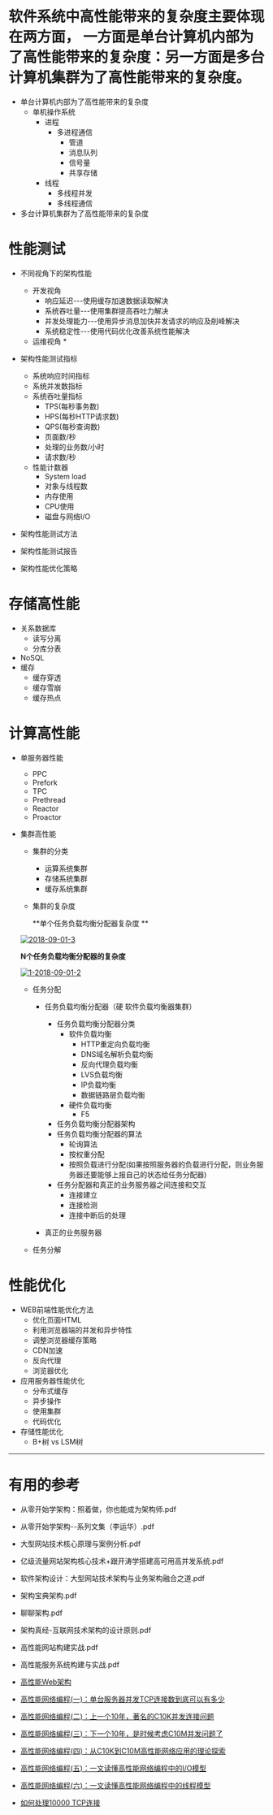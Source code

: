 # 软件系统中高性能带来的复杂度主要体现在两方面， 一方面是单台计算机内部为了高性能带来的复杂度：另一方面是多台计算机集群为了高性能带来的复杂度。
  * 单台计算机内部为了高性能带来的复杂度
    * 单机操作系统
      * 进程
        * 多进程通信
          * 管道
          * 消息队列
          * 信号量
          * 共享存储
      * 线程
        * 多线程并发
        * 多线程通信
  * 多台计算机集群为了高性能带来的复杂度
    

# 性能测试
  * 不同视角下的架构性能
    * 开发视角
      * 响应延迟---使用缓存加速数据读取解决
      * 系统吞吐量---使用集群提高吞吐力解决
      * 并发处理能力---使用异步消息加快并发请求的响应及削峰解决
      * 系统稳定性---使用代码优化改善系统性能解决
    * 运维视角
      * 
  
  * 架构性能测试指标
    * 系统响应时间指标
    * 系统并发数指标
    * 系统吞吐量指标
      * TPS(每秒事务数)
      * HPS(每秒HTTP请求数)
      * QPS(每秒查询数)
      * 页面数/秒
      * 处理的业务数/小时
      * 请求数/秒
    * 性能计数器
      * System load
      * 对象与线程数
      * 内存使用
      * CPU使用
      * 磁盘与网络I/O
    
  * 架构性能测试方法
  * 架构性能测试报告
  * 架构性能优化策略

# 存储高性能
  * 关系数据库
    * 读写分离
    * 分库分表
  * NoSQL
  * 缓存
    * 缓存穿透
    * 缓存雪崩
    * 缓存热点

# 计算高性能
  * 单服务器性能
    * PPC
    * Prefork
    * TPC
    * Prethread
    * Reactor
    * Proactor
    
  * 集群高性能
  
    * 集群的分类
      * 运算系统集群
      * 存储系统集群
      * 缓存系统集群

    * 集群的复杂度

      **单个任务负载均衡分配器复杂度     **

     <a href="https://ibb.co/F0cP8VQ"><img src="https://i.ibb.co/nn4WQCX/2018-09-01-3.png" alt="2018-09-01-3" border="0"></a>


      **N个任务负载均衡分配器的复杂度**

      <a href="https://ibb.co/VSsDXpY"><img src="https://i.ibb.co/Z80Ky1z/1-2018-09-01-2.png" alt="1-2018-09-01-2" border="0"></a>

      * 任务分配
        * 任务负载均衡分配器（硬 软件负载均衡器集群）
          * 任务负载均衡分配器分类
            * 软件负载均衡
              * HTTP重定向负载均衡
              * DNS域名解析负载均衡
              * 反向代理负载均衡
              * LVS负载均衡
              * IP负载均衡
              * 数据链路层负载均衡
            * 硬件负载均衡
              * F5
          * 任务负载均衡分配器架构
          * 任务负载均衡分配器的算法
            * 轮询算法
            * 按权重分配
            * 按照负载进行分配(如果按照服务器的负载进行分配，则业务服务器还要能够上报自己的状态给任务分配器)
          * 任务分配器和真正的业务服务器之间连接和交互
            * 连接建立
            * 连接检测
            * 连接中断后的处理
             
        * 真正的业务服务器
        
      * 任务分解
      
         

# 性能优化
  * WEB前端性能优化方法
    * 优化页面HTML
    * 利用浏览器端的并发和异步特性
    * 调整浏览器缓存策略
    * CDN加速
    * 反向代理
    * 浏览器优化
  * 应用服务器性能优化
    * 分布式缓存
    * 异步操作
    * 使用集群
    * 代码优化
  * 存储性能优化
    * B+树 vs LSM树

---


# 有用的参考

* 从零开始学架构：照着做，你也能成为架构师.pdf
* 从零开始学架构--系列文集（李运华）.pdf
* 大型网站技术核心原理与案例分析.pdf
* 亿级流量网站架构核心技术+跟开涛学搭建高可用高并发系统.pdf
* 软件架构设计：大型网站技术架构与业务架构融合之道.pdf
* 架构宝典架构.pdf
* 聊聊架构.pdf
* 架构真经-互联网技术架构的设计原则.pdf
* 高性能网站构建实战.pdf
* 高性能服务系统构建与实战.pdf



* [高性能Web架构](https://blog.csdn.net/rdhj5566/article/details/54906005)

* [高性能网络编程(一)：单台服务器并发TCP连接数到底可以有多少](http://www.52im.net/thread-561-1-1.html)
* [高性能网络编程(二)：上一个10年，著名的C10K并发连接问题](http://www.52im.net/thread-566-1-1.html)
* [高性能网络编程(三)：下一个10年，是时候考虑C10M并发问题了](http://www.52im.net/thread-568-1-1.html)
* [高性能网络编程(四)：从C10K到C10M高性能网络应用的理论探索](http://www.52im.net/thread-578-1-1.html)
* [高性能网络编程(五)：一文读懂高性能网络编程中的I/O模型](http://www.52im.net/thread-1935-1-1.html)
* [高性能网络编程(六)：一文读懂高性能网络编程中的线程模型](http://www.52im.net/thread-1939-1-1.html)

* [如何处理10000 TCP连接 ](https://www.oschina.net/translate/c10k)

